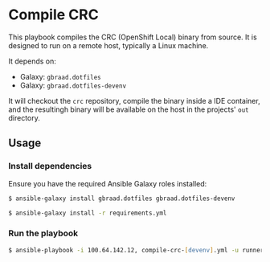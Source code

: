 Compile CRC
===========


This playbook compiles the CRC (OpenShift Local) binary from source. It is designed to run on a remote host, typically a Linux machine.

It depends on:

  - Galaxy: `gbraad.dotfiles`
  - Galaxy: `gbraad.dotfiles-devenv`

It will checkout the `crc` repository, compile the binary inside a IDE container, and the resultingh binary will be available on the host in the 
projects' `out` directory.



## Usage

### Install dependencies

Ensure you have the required Ansible Galaxy roles installed:
```zsh
$ ansible-galaxy install gbraad.dotfiles gbraad.dotfiles-devenv
```

```zsh
$ ansible-galaxy install -r requirements.yml
```


### Run the playbook
```zsh
$ ansible-playbook -i 100.64.142.12, compile-crc-[devenv].yml -u runner
```
